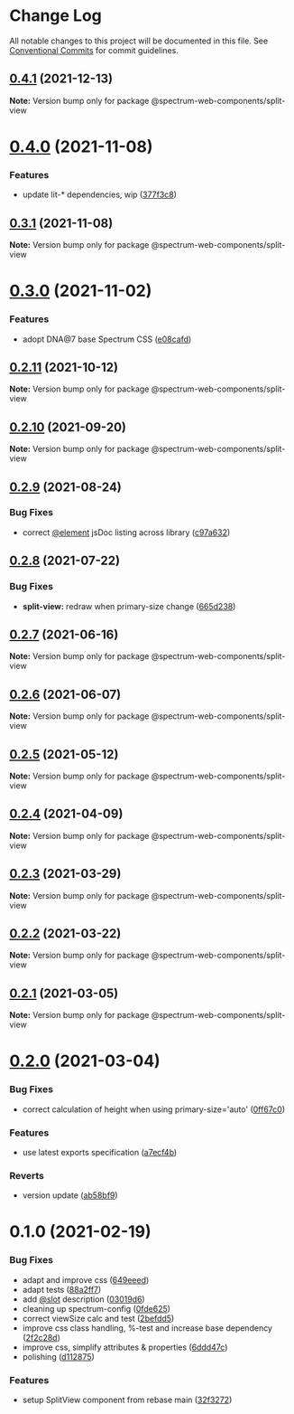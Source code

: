 # Change Log

All notable changes to this project will be documented in this file.
See [Conventional Commits](https://conventionalcommits.org) for commit guidelines.

## [0.4.1](https://github.com/adobe/spectrum-web-components/compare/@spectrum-web-components/split-view@0.4.0...@spectrum-web-components/split-view@0.4.1) (2021-12-13)

**Note:** Version bump only for package @spectrum-web-components/split-view

# [0.4.0](https://github.com/adobe/spectrum-web-components/compare/@spectrum-web-components/split-view@0.3.1...@spectrum-web-components/split-view@0.4.0) (2021-11-08)

### Features

-   update lit-\* dependencies, wip ([377f3c8](https://github.com/adobe/spectrum-web-components/commit/377f3c848b09e64fa1ecc1e18208f534fefcd9e4))

## [0.3.1](https://github.com/adobe/spectrum-web-components/compare/@spectrum-web-components/split-view@0.3.0...@spectrum-web-components/split-view@0.3.1) (2021-11-08)

**Note:** Version bump only for package @spectrum-web-components/split-view

# [0.3.0](https://github.com/adobe/spectrum-web-components/compare/@spectrum-web-components/split-view@0.2.11...@spectrum-web-components/split-view@0.3.0) (2021-11-02)

### Features

-   adopt DNA@7 base Spectrum CSS ([e08cafd](https://github.com/adobe/spectrum-web-components/commit/e08cafda9f1b33b0163fbe5ba66754806be8f9e4))

## [0.2.11](https://github.com/adobe/spectrum-web-components/compare/@spectrum-web-components/split-view@0.2.10...@spectrum-web-components/split-view@0.2.11) (2021-10-12)

**Note:** Version bump only for package @spectrum-web-components/split-view

## [0.2.10](https://github.com/adobe/spectrum-web-components/compare/@spectrum-web-components/split-view@0.2.9...@spectrum-web-components/split-view@0.2.10) (2021-09-20)

**Note:** Version bump only for package @spectrum-web-components/split-view

## [0.2.9](https://github.com/adobe/spectrum-web-components/compare/@spectrum-web-components/split-view@0.2.8...@spectrum-web-components/split-view@0.2.9) (2021-08-24)

### Bug Fixes

-   correct [@element](https://github.com/element) jsDoc listing across library ([c97a632](https://github.com/adobe/spectrum-web-components/commit/c97a6320c16a2b3053637e22bca0d56ce0cd5ae5))

## [0.2.8](https://github.com/adobe/spectrum-web-components/compare/@spectrum-web-components/split-view@0.2.7...@spectrum-web-components/split-view@0.2.8) (2021-07-22)

### Bug Fixes

-   **split-view:** redraw when primary-size change ([665d238](https://github.com/adobe/spectrum-web-components/commit/665d2384ca7f43d89fd7e2b7b3fb7536a5e24df8))

## [0.2.7](https://github.com/adobe/spectrum-web-components/compare/@spectrum-web-components/split-view@0.2.6...@spectrum-web-components/split-view@0.2.7) (2021-06-16)

**Note:** Version bump only for package @spectrum-web-components/split-view

## [0.2.6](https://github.com/adobe/spectrum-web-components/compare/@spectrum-web-components/split-view@0.2.5...@spectrum-web-components/split-view@0.2.6) (2021-06-07)

**Note:** Version bump only for package @spectrum-web-components/split-view

## [0.2.5](https://github.com/adobe/spectrum-web-components/compare/@spectrum-web-components/split-view@0.2.4...@spectrum-web-components/split-view@0.2.5) (2021-05-12)

**Note:** Version bump only for package @spectrum-web-components/split-view

## [0.2.4](https://github.com/adobe/spectrum-web-components/compare/@spectrum-web-components/split-view@0.2.3...@spectrum-web-components/split-view@0.2.4) (2021-04-09)

**Note:** Version bump only for package @spectrum-web-components/split-view

## [0.2.3](https://github.com/adobe/spectrum-web-components/compare/@spectrum-web-components/split-view@0.2.2...@spectrum-web-components/split-view@0.2.3) (2021-03-29)

**Note:** Version bump only for package @spectrum-web-components/split-view

## [0.2.2](https://github.com/adobe/spectrum-web-components/compare/@spectrum-web-components/split-view@0.2.1...@spectrum-web-components/split-view@0.2.2) (2021-03-22)

**Note:** Version bump only for package @spectrum-web-components/split-view

## [0.2.1](https://github.com/adobe/spectrum-web-components/compare/@spectrum-web-components/split-view@0.2.0...@spectrum-web-components/split-view@0.2.1) (2021-03-05)

**Note:** Version bump only for package @spectrum-web-components/split-view

# [0.2.0](https://github.com/adobe/spectrum-web-components/compare/@spectrum-web-components/split-view@0.1.0...@spectrum-web-components/split-view@0.2.0) (2021-03-04)

### Bug Fixes

-   correct calculation of height when using primary-size='auto' ([0ff67c0](https://github.com/adobe/spectrum-web-components/commit/0ff67c0c09fd8d2edf133fb2bf63476b49845794))

### Features

-   use latest exports specification ([a7ecf4b](https://github.com/adobe/spectrum-web-components/commit/a7ecf4b6da7996f36a8a89f62cc2384709497008))

### Reverts

-   version update ([ab58bf9](https://github.com/adobe/spectrum-web-components/commit/ab58bf9721d0332460a20f260d500455c58bad47))

# 0.1.0 (2021-02-19)

### Bug Fixes

-   adapt and improve css ([649eeed](https://github.com/adobe/spectrum-web-components/commit/649eeeda637b8528217e18b6145d37e71b2c60c2))
-   adapt tests ([88a2ff7](https://github.com/adobe/spectrum-web-components/commit/88a2ff717f297aef830f47865c105dfec2d080ac))
-   add [@slot](https://github.com/slot) description ([03019d6](https://github.com/adobe/spectrum-web-components/commit/03019d68c096bfb3171b52904dc66eef31320445))
-   cleaning up spectrum-config ([0fde625](https://github.com/adobe/spectrum-web-components/commit/0fde6250911bde7d0496880bebf6c32f897be6b3))
-   correct viewSize calc and test ([2befdd5](https://github.com/adobe/spectrum-web-components/commit/2befdd5533de0551664d52d72cadc0431ab07139))
-   improve css class handling, %-test and increase base dependency ([2f2c28d](https://github.com/adobe/spectrum-web-components/commit/2f2c28dd2636266f75fd74a3af445d40ba55d760))
-   improve css, simplify attributes & properties ([6ddd47c](https://github.com/adobe/spectrum-web-components/commit/6ddd47c93784a5d8f36aada726701c5035040b34))
-   polishing ([d112875](https://github.com/adobe/spectrum-web-components/commit/d1128752a329462f835003e2343f5fe674d8cd0c))

### Features

-   setup SplitView component from rebase main ([32f3272](https://github.com/adobe/spectrum-web-components/commit/32f3272dcbaba5b09cf02f66f25b54ab923f4510))
